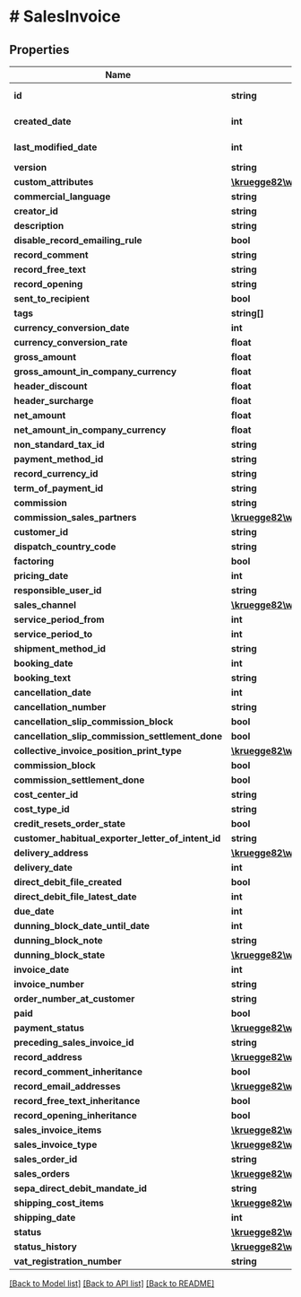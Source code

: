 # # SalesInvoice

## Properties

Name | Type | Description | Notes
------------ | ------------- | ------------- | -------------
**id** | **string** |  | [optional] [readonly]
**created_date** | **int** |  | [optional] [readonly]
**last_modified_date** | **int** |  | [optional] [readonly]
**version** | **string** |  | [optional]
**custom_attributes** | [**\kruegge82\weclapp\Model\CustomAttribute[]**](CustomAttribute.md) |  | [optional]
**commercial_language** | **string** |  | [optional]
**creator_id** | **string** |  | [optional]
**description** | **string** |  | [optional]
**disable_record_emailing_rule** | **bool** |  | [optional]
**record_comment** | **string** |  | [optional]
**record_free_text** | **string** |  | [optional]
**record_opening** | **string** |  | [optional]
**sent_to_recipient** | **bool** |  | [optional]
**tags** | **string[]** |  | [optional]
**currency_conversion_date** | **int** |  | [optional]
**currency_conversion_rate** | **float** |  | [optional]
**gross_amount** | **float** |  | [optional]
**gross_amount_in_company_currency** | **float** |  | [optional]
**header_discount** | **float** |  | [optional]
**header_surcharge** | **float** |  | [optional]
**net_amount** | **float** |  | [optional]
**net_amount_in_company_currency** | **float** |  | [optional]
**non_standard_tax_id** | **string** |  | [optional]
**payment_method_id** | **string** |  | [optional]
**record_currency_id** | **string** |  | [optional]
**term_of_payment_id** | **string** |  | [optional]
**commission** | **string** |  | [optional]
**commission_sales_partners** | [**\kruegge82\weclapp\Model\CommissionSalesPartner[]**](CommissionSalesPartner.md) |  | [optional]
**customer_id** | **string** |  | [optional]
**dispatch_country_code** | **string** |  | [optional]
**factoring** | **bool** |  | [optional]
**pricing_date** | **int** |  | [optional]
**responsible_user_id** | **string** |  | [optional]
**sales_channel** | [**\kruegge82\weclapp\Model\DistributionChannel**](DistributionChannel.md) |  | [optional]
**service_period_from** | **int** |  | [optional]
**service_period_to** | **int** |  | [optional]
**shipment_method_id** | **string** |  | [optional]
**booking_date** | **int** |  | [optional]
**booking_text** | **string** |  | [optional]
**cancellation_date** | **int** |  | [optional]
**cancellation_number** | **string** |  | [optional]
**cancellation_slip_commission_block** | **bool** |  | [optional]
**cancellation_slip_commission_settlement_done** | **bool** |  | [optional]
**collective_invoice_position_print_type** | [**\kruegge82\weclapp\Model\CollectiveInvoicePositionPrintType**](CollectiveInvoicePositionPrintType.md) |  | [optional]
**commission_block** | **bool** |  | [optional]
**commission_settlement_done** | **bool** |  | [optional]
**cost_center_id** | **string** |  | [optional]
**cost_type_id** | **string** |  | [optional]
**credit_resets_order_state** | **bool** |  | [optional]
**customer_habitual_exporter_letter_of_intent_id** | **string** |  | [optional]
**delivery_address** | [**\kruegge82\weclapp\Model\RecordAddress**](RecordAddress.md) |  | [optional]
**delivery_date** | **int** |  | [optional]
**direct_debit_file_created** | **bool** |  | [optional]
**direct_debit_file_latest_date** | **int** |  | [optional]
**due_date** | **int** |  | [optional]
**dunning_block_date_until_date** | **int** |  | [optional]
**dunning_block_note** | **string** |  | [optional]
**dunning_block_state** | [**\kruegge82\weclapp\Model\DunningBlockState**](DunningBlockState.md) |  | [optional]
**invoice_date** | **int** |  | [optional]
**invoice_number** | **string** |  | [optional]
**order_number_at_customer** | **string** |  | [optional]
**paid** | **bool** |  | [optional]
**payment_status** | [**\kruegge82\weclapp\Model\PaymentStatus**](PaymentStatus.md) |  | [optional]
**preceding_sales_invoice_id** | **string** |  | [optional]
**record_address** | [**\kruegge82\weclapp\Model\RecordAddress**](RecordAddress.md) |  | [optional]
**record_comment_inheritance** | **bool** |  | [optional]
**record_email_addresses** | [**\kruegge82\weclapp\Model\EmailAddresses**](EmailAddresses.md) |  | [optional]
**record_free_text_inheritance** | **bool** |  | [optional]
**record_opening_inheritance** | **bool** |  | [optional]
**sales_invoice_items** | [**\kruegge82\weclapp\Model\SalesInvoiceItem[]**](SalesInvoiceItem.md) |  | [optional]
**sales_invoice_type** | [**\kruegge82\weclapp\Model\SalesInvoiceType**](SalesInvoiceType.md) |  | [optional]
**sales_order_id** | **string** |  | [optional]
**sales_orders** | [**\kruegge82\weclapp\Model\OnlyId[]**](OnlyId.md) |  | [optional]
**sepa_direct_debit_mandate_id** | **string** |  | [optional]
**shipping_cost_items** | [**\kruegge82\weclapp\Model\SalesInvoiceShippingCostItem[]**](SalesInvoiceShippingCostItem.md) |  | [optional]
**shipping_date** | **int** |  | [optional]
**status** | [**\kruegge82\weclapp\Model\SalesInvoiceStatusType**](SalesInvoiceStatusType.md) |  | [optional]
**status_history** | [**\kruegge82\weclapp\Model\SalesInvoiceStatusHistory[]**](SalesInvoiceStatusHistory.md) |  | [optional]
**vat_registration_number** | **string** |  | [optional]

[[Back to Model list]](../../README.md#models) [[Back to API list]](../../README.md#endpoints) [[Back to README]](../../README.md)
